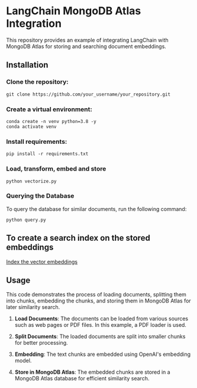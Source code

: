 # LangChain MongoDB Atlas Integration

This repository provides an example of integrating LangChain with MongoDB Atlas for storing and searching document embeddings.

## Installation
### Clone the repository:

```
git clone https://github.com/your_username/your_repository.git
```

### Create a virtual environment:

```
conda create -n venv python=3.8 -y
conda activate venv
```

### Install requirements:

```
pip install -r requirements.txt
```

### Load, transform, embed and store

```
python vectorize.py
```

### Querying the Database

To query the database for similar documents, run the following command:

```
python query.py
```

## To create a search index on the stored embeddings

[Index the vector embeddings](https://www.mongodb.com/developer/languages/python/semantic-search-made-easy-langchain-mongodb/?utm_campaign=devrel&utm_source=youtube&utm_medium=organic_social&utm_content=ZvwUzcMvKiI&utm_term=jay.javed)

## Usage

This code demonstrates the process of loading documents, splitting them into chunks, embedding the chunks, and storing them in MongoDB Atlas for later similarity search.

1. **Load Documents**: The documents can be loaded from various sources such as web pages or PDF files. In this example, a PDF loader is used.

2. **Split Documents**: The loaded documents are split into smaller chunks for better processing.

3. **Embedding**: The text chunks are embedded using OpenAI's embedding model.

4. **Store in MongoDB Atlas**: The embedded chunks are stored in a MongoDB Atlas database for efficient similarity search.